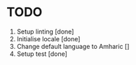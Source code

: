# TODO

1. Setup linting [done]
2. Initialise locale [done]
3. Change default language to Amharic []
4. Setup test [done]